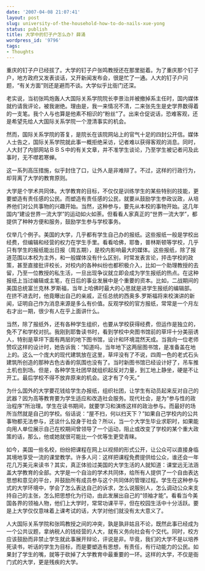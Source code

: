 ```yaml
---
date: '2007-04-08 21:07:41'
layout: post
slug: university-of-the-household-how-to-do-nails-xue-yong
status: publish
title: 大学中的钉子户怎么办? 薛涌
wordpress_id: '9796'
tags:
- Thoughts
---
```


重庆的钉子户已经拔了。大学的钉子户张鸣教授还在那里挺着。为了重庆那个钉子户，地方政府又发表谈话，又开新闻发布会，很是忙了一通。人大的钉子户问题，“有关方面”则还是避而不谈。大学似乎比衙门还深。

老实说，当初张鸣炮轰人大国际关系学院院长李景治并被撤掉系主任时，国内媒体就约请我评论，被我谢绝。理由是，我一来情况不清，二来张先生是史学界数得着的一支笔。我个人与也算是他素不相识的“粉丝”了。出来仓促说话，恐难客观，还是希望先给人大国际关系学院一个澄清事实的机会。

然而，国际关系学院的答复，是院长在该院网站上的官气十足的四封公开信。媒体人士告之，国际关系学院就此事一概拒绝采访，记者难以获得客观的消息。同时，人大封了内部网站ＢＢＳ中的有关文章，并不准学生谈论，乃至学生被记者问及此事时，无不噤若寒蝉。

这一系列高压措施，似乎封住了口，让外人是非难辩了。不过，这样的行政行为，却背离了大学的教育原则。

大学是个学术共同体。大学教育的目标，不仅仅是训练学生的某些特别的技能，更要塑造有责任感的公民。而塑造有责任感的公民，就要从鼓励学生参政议政，从培养他们对公共事物的兴趣开始。当然，这种参与，要先从本校的事物开始。这几年国内“建设世界一流大学”的运动如火如荼。但看看人家真正的“世界一流大学”，都提供了种种方便和服务，鼓励学生参与学校事务。

仅举几个例子。美国的大学，几乎都有学生自己办的报纸。这些报纸一般是学校出经费，但编辑和经营的权力在学生手里。看看哈佛，耶鲁，普林斯顿等学校，几乎只有学生的报纸能出日报（周五期），是校内影响最大的媒体。这些报纸，除了报道范围以本校为主外，和一般媒体没有什么区别，时常发表言论，抨击学校的政策，甚至直接批评校长，对校内的各种纠纷也都积极介入，比如一个助理教授的去留，乃至一位教授的私生活，一旦出现争议就立即会成为学生报纸的热点。在这种报纸上当过编辑或主笔，在日后的事业发展中是个重要的资本。比如，二战期间的美国总统富兰克林.罗斯福，当年上哈佛时最大的心思就是进学生报纸的编辑部。在挤不进去时，他竟曝出自己的亲戚，正任总统的西奥多.罗斯福将来校演讲的新闻，证明自己作为消息来源是多么有价值。反观学校的官方报纸，常常是一个月左右才出一期，很少有人在乎上面讲什么。

当然，除了报纸外，还有各种学生组织，也要从学校获得经费，但运作是独立的，免不了和学校对抗。我刚到耶鲁读书时，看到学校中央图书馆前的草坪十分美丽诱人，特别是草坪下面有两层的地下图书馆，设计和环境混然天成。当我向一位老师赞叹这样的设计时，她告诉我：“知道吗，当年地下这两层图书馆，是准备盖在地上的。这么一个庞大的现代建筑放在这里，草坪没有了不说，四周一色的老式石头建筑所创造的那种古色古香的氛围也没有了。当时新图书馆已经设计好了，吊车推土机也到场。但是，各种学生社团早就组织起反对力量，到工地上静坐，硬是不让开工。最后学校不得不放弃原来的机会。这才有了今天。”

为什么国外的大学要花钱给学生办报纸，组织社团，让学生有动员起来反对自己的武器？因为高等教育要为学生适应和改造社会服务。现代社会，是为“参与性的政治程序”所治理。学生在读书期间，就要学习和演练这样的政治参与。而最好的场所当然就是自己的学校。俗话说：“屋不扫，何以扫天下？”如果自己学校内的公共事物都无法参与，还谈什么投身于社会？所以，当一个大学生毕业求职时，如果能向用人单位展示自己在校期间曾领导了一个运动，阻止或改变了学校的某个重大政策的话，那么，他或她就很可能比一个优等生更受青睐。

如今，美国一些名校，纷纷把课程在网上以视频的形式公开，让公众可以直接身临其境地享受一流的课堂教学。许多人问：这样把课程免费提供给公众，谁还会一年花几万美元来读书？其实，真正体验过美国的大学生活的人就知道：课堂远无法涵盖大学教育的全部。大学是一个自治的学术共同体，给所有人提供了一个自由表达思想和意见的平台，并鼓励所有成员参与这个共同体的管理过程。学生在这种参与式的大学环境中，学会了怎么表达自己的诉求，怎么说服别人，怎么调动公众来支持自己的主张，怎么把思想化为行动，由此发展出自己的“领袖才能”。看看当今美国各界的领袖人物，他们上大学时，常常功课平平，但在校园生活中十分活跃。要是上大学仅仅意味着上课考试的话，大学对他们就没有太大意义了。

人大国际关系学院和张鸣教授之间的冲突，孰是孰非姑且不论，既然此事已经成为一个公共议题，拿纳税人的钱经营的人大，就有义务向社会有个交代。同时，校方应该鼓励而非禁止学生就此事展开辩论，评说是非。毕竟，我们的大学不是以培养死读书，听话的学生为目标，而是要塑造有思想，有责任，有行动能力的公民。如果封了学生的嘴，就等于砍掉了大学教育中最重要的一环。这样的大学，不仅是衙门式的大学，更是残疾的大学。
